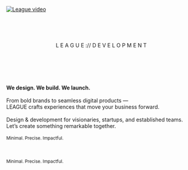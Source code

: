 [![League video](https://github.com/user-attachments/assets/437906dc-4912-459d-89db-f6fc9b3161e8)](https://github.com/user-attachments/assets/9e35a657-dbd3-4959-a382-63b0ac7545c7)

<br /><br /><br />

<p align="center">
  L E A G U E  ://  D E V E L O P M E N T

<br /><br /><br /><br />

<b>We design. We build. We launch.</b>
<br /><br />
From bold brands to seamless digital products —<br>
LEAGUE crafts experiences that move your business forward.
<br /><br />
Design & development for visionaries, startups, and established teams.<br>
Let’s create something remarkable together.
<br /><br />
<sub>Minimal. Precise. Impactful.</sub>

</p>
<br /><br />
<sub>Minimal. Precise. Impactful.</sub>

</p>
